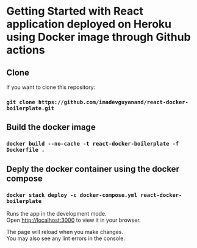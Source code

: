 # Getting Started with React application deployed on Heroku using Docker image through Github actions

## Clone

If you want to clone this repository:

### `git clone https://github.com/imadevguyanand/react-docker-boilerplate.git`

## Build the docker image

### `docker build --no-cache -t react-docker-boilerplate -f Dockerfile .`

## Deply the docker container using the docker compose

### `docker stack deploy -c docker-compose.yml react-docker-boilerplate`

Runs the app in the development mode.\
Open [http://localhost:3000](http://localhost:3000) to view it in your browser.

The page will reload when you make changes.\
You may also see any lint errors in the console.
